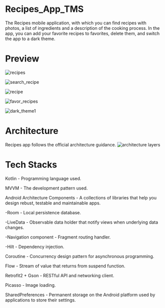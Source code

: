 # Recipes_App_TMS
The Recipes mobile application, with which you can find recipes with photos, a list of ingredients and a description of the cooking process. In the app, you can add your favorite recipes to favorites, delete them, and switch the app to a dark theme.
# Preview
![recipes](https://github.com/IgorBr777/Recipes_App_TMS/assets/114432428/b9324c3a-0218-4515-897f-e676bebc2005)


![search_recipe](https://github.com/IgorBr777/Recipes_App_TMS/assets/114432428/7f8853d7-33be-415d-8863-07d24a9e2c7f)


![recipe](https://github.com/IgorBr777/Recipes_App_TMS/assets/114432428/74f4df4e-f6b4-413a-93dd-606f81d6d701)


![favor_recipes](https://github.com/IgorBr777/Recipes_App_TMS/assets/114432428/54ae6fd6-e296-44ba-9b6e-620a232bd00a)


![dark_theme1](https://github.com/IgorBr777/Recipes_App_TMS/assets/114432428/5890c992-97b5-45c2-adca-72b2422801cb)

# Architecture
Recipes app follows the official architecture guidance.
![architecture layers](https://github.com/IgorBr777/Recipes_App_TMS/assets/114432428/9283d40f-f6ea-434a-a3a9-3a3ece9c245c)
# Tech Stacks
Kotlin - Programming language used.

MVVM - The development pattern used.

Android Architecture Components - A collections of libraries that help you design rebust, testable and maintainable apps.

-Room - Local persistence database.
 
-LiveData - Observable data holder that notify views when underlying data changes.

-Navigation component - Fragment routing handler.

-Hilt - Dependency injection.

Coroutine - Concurrency design pattern for asynchronous programming.

Flow - Stream of value that returns from suspend function.

Retrofit2 + Gson - RESTful API and networking client.

Picasso - Image loading.

SharedPreferences - Permanent storage on the Android platform used by applications to store their settings.

